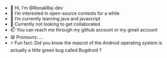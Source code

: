- 👋 Hi, I’m @RonakRaj-dev
- 👀 I’m interested in open-source contests for a while
- 🌱 I’m currently learning java and javascript
- 💞️ Currently not looking to get collaborated 
- 📫 You can reach me through my github account or my gmail account
- 😄 Pronouns: ...
- ⚡ Fun fact: Did you know the mascot of the Android operating system is actually a little green bug called Bugdroid ?

<!---
RonakRaj-dev/RonakRaj-dev is a ✨ special ✨ repository because its `README.md` (this file) appears on your GitHub profile.
You can click the Preview link to take a look at your changes.
--->
